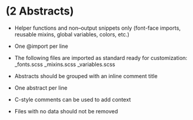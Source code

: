 # (2 Abstracts)

-   Helper functions and non–output snippets only (font-face imports, reusable mixins, global variables, colors, etc.)

-   One @import per line

-   The following files are imported as standard ready for customization:
    \_fonts.scss
    \_mixins.scss
    \_variables.scss

-  Abstracts should be grouped with an inline comment title

-  One abstract per line

-  C-style comments can be used to add context

-  Files with no data should not be removed
